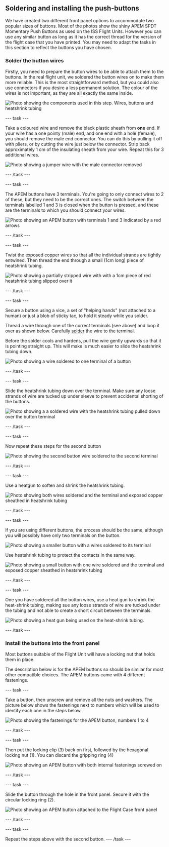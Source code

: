 ## Soldering and installing the push-buttons

We have created two different front panel options to accommodate two popular sizes of buttons. Most of the photos show the shiny APEM SPDT Momentary Push Buttons as used on the ISS Flight Units. However you can use any similar button as long as it has the correct thread for the version of the flight case that you have printed. You may need to adapt the tasks in this section to reflect the buttons you have chosen.


### Solder the button wires

Firstly, you need to prepare the button wires to be able to attach them to the buttons. In the real flight unit, we soldered the button wires on to make them more reliable. This is the most straightforward method, but you could also use connectors if you desire a less permanent solution.    The colour of the wires is not important, as they are all exactly the same inside.

![Photo showing the components used in this step. Wires, buttons and heatshrink tubing](images/button_kit.JPG)

--- task ---

Take a coloured wire and remove the black plastic sheath from **one** end. If your wire has a one pointy (male) end, and one end with a hole (female), you should remove the male end connector. You can do this by pulling it off with pliers, or by cutting the wire just below the connector. Strip back approximately 1 cm of the insulating sheath from your wire.  Repeat this for 3 additional wires. 

![Photo showing a jumper wire with the male connector removed](images/button_wire_strip.JPG)

--- /task ---

--- task ---

The APEM buttons have 3 terminals. You're going to only connect wires to 2 of these, but they need to be the correct ones. The switch between the terminals labelled 1 and 3 is closed when the button is pressed, and these are the terminals to which you should connect your wires.

![Photo showing an APEM button with terminals 1 and 3 indicated by a red arrows](images/button_labels.JPG)

--- /task ---

--- task ---

Twist the exposed copper wires so that all the individual strands are tightly entwined. Then thread the end through a small (1cm long) piece of heatshrink tubing. 

![Photo showing a partially stripped wire with with a 1cm piece of red heatshrink tubing slipped over it ](images/button_wire_hs_slip.JPG)

--- /task ---

--- task ---

Secure a button using a vice, a set of "helping hands" (not attached to a human) or just a blob of sticky tac, to hold it steady while you solder.

Thread a wire through one of the correct terminals (see above) and loop it over as shown below. Carefully [solder](https://www.raspberrypi.com/news/getting-started-soldering/) the wire to the terminal. 

Before the solder cools and hardens, pull the wire gently upwards so that it is pointing straight up. This will make is much easier to slide the heatshrink tubing down.

![Photo showing a wire soldered to one terminal of a button ](images/buttons_solder2.JPG)

--- /task ---

--- task ---

Slide the heatshrink tubing down over the terminal. Make sure any loose strands of wire are tucked up under sleeve to prevent accidental shorting of the buttons. 


![Photo showing a a soldered wire with the heatshrink tubing pulled down over the button terminal ](images/button_wire_hs_over.JPG)

--- /task ---

--- task ---

Now repeat these steps for the second button


![Photo showing the second button wire soldered to the second terminal ](images/button_solder_2nd_wire.JPG)

--- /task ---

--- task ---

Use a heatgun to soften and shrink the heatshrink tubing. 


![Photo showing both wires soldered and the terminal and exposed copper sheathed in heatshrink tubing  ](images/buttons_2_wires_hs.JPG)

--- /task ---

--- task ---

If you are using different buttons, the process should be the same, although you will possibly have only two terminals on the button. 

![Photo showing a smaller button with a wires soldered to its terminal ](images/buttons_small_solder.JPG)

Use heatshrink tubing to protect the contacts in the same way.

![Photo showing a small button with one wire soldered and the terminal and exposed copper sheathed in heatshrink tubing  ](images/buttons_small_1_wire_hs.JPG)

--- /task ---

--- task ---

One you have soldered all the button wires, use a heat gun to shrink the heat-shrink tubing, making sue any loose strands of wire are tucked under the tubing and not able to create a short circuit between the terminals. 

![Photo showing a heat gun being used on the heat-shrink tubing. ](images/heatgun.jpg)

--- /task ---

### Install the buttons into the front panel

Most buttons suitable of the Flight Unit will have a locking nut that holds them in place. 

The description below is for the APEM buttons so should be similar for most other compatible choices. The APEM buttons came with 4 different fastenings.


--- task ---

Take a button, then unscrew and remove all the nuts and washers. The picture below shows the fastenings next to numbers which will be used to identify each one in the steps below. 

![Photo showing the fastenings for the APEM button, numbers 1 to 4 ](images/button_fastenings.jpg)

--- /task ---

--- task ---

Then put the locking clip (3) back on first, followed by the hexagonal locking nut (1). You can discard the gripping ring (4)

![Photo showing an APEM button with both internal fastenings screwed on](images/button_2_fastenings.jpg)

--- /task ---

--- task ---

Slide the button through the hole in the front panel. Secure it with the circular locking ring (2). 

![Photo showing an APEM button attached to the Flight Case front panel](images/button_in_case.jpg)


--- /task ---

--- task ---

Repeat the steps above with the second button. 
--- /task ---